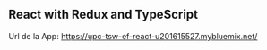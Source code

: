 ## React with Redux and TypeScript

Url de la App:  https://upc-tsw-ef-react-u201615527.mybluemix.net/
